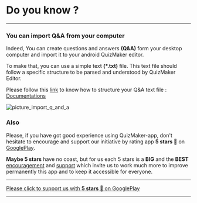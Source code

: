 # Do you know ?

---

### You can import Q&A from your computer
Indeed, You can create questions and answers **(Q&A)** form your desktop computer and import it to your android QuizMaker editor.

To make that, you can use a simple text **(*.txt)** file.
This text file should follow a specific structure to be parsed and understood by QuizMaker Editor.

Please follow this [link][Documentations] to know how to structure your Q&A text file :
[Documentations]


![picture_import_q_and_a]

### Also
Please, if you have got good experience using QuizMaker-app, don't hesitate to encourage and support our initiative by rating app **5 stars 🌟** on [GooglePlay].

**Maybe 5 stars** have no coast,  but for us each 5 stars is a **BIG** and the **BEST** [encouragement][GooglePlay] and [support][GooglePlay] which invite us to work much more to improve permanently this app and to keep it accessible for everyone.

---
[Please click to support us with **5 stars 🌟** on GooglePlay ][GooglePlay]

---

[GooglePlay]: https://play.google.com/store/apps/details?id=com.devup.qcm.maker
[picture_import_q_and_a]: https://firebasestorage.googleapis.com/v0/b/qcm-maker-dd221.appspot.com/o/documents%2Fnotifications%2Fimages%2Fimport_q_and_a.png?alt=media&token=7f3d7856-e287-468d-a5c5-b67410dbbcf4
[Documentations]: https://github.com/Q-maker/document-qmaker-specifications/blob/master/file_structure/en/txt_question_answers_structuration.md
